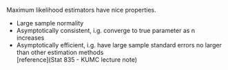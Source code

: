 Maximum likelihood estimators have nice properties.  
- Large sample normality
- Asymptotically consistent, i.g. converge to true parameter as n increases  
- Asymptotically efficient, i.g. have large sample standard errors no larger than other estimation methods  
[reference](Stat 835 - KUMC lecture note)